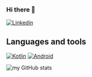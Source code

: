 ### Hi there 👋

[![Linkedin](https://img.shields.io/badge/LinkedIn-0077B5?style=for-the-badge&logo=linkedin&logoColor=white)](https://www.linkedin.com/in/osemwota/)
## Languages and tools
[![Kotlin](https://img.shields.io/badge/Kotlin-0095D5?&style=for-the-badge&logo=kotlin&logoColor=white)](<on click url>)
[![Android](https://img.shields.io/badge/Android-3DDC84?style=for-the-badge&logo=android&logoColor=white)](<on click url>)

![my GitHub stats](https://github-readme-stats.vercel.app/api?username=david-oh-git)




